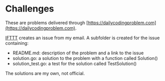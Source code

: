 # Challenges

These are problems delivered through [https://dailycodingproblem.com](https://dailycodingproblem.com).

[IFTTT](https://ift.tt) creates an issue from my email.  A subfolder is created for the issue containing:

- README.md:  description of the problem and a link to the issue
- solution.go:  a solution to the problem with a function called Solution()
- solution_test.go:  a test for the solution called TestSolution()

The solutions are my own, not official.


